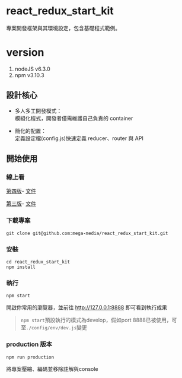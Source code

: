 # react_redux_start_kit

專案開發框架與其環境設定，包含基礎程式範例。

# version
1. nodeJS v6.3.0
2. npm v3.10.3

## 設計核心       

- 多人多工開發模式：    
模組化程式，開發者僅需維護自己負責的 container

- 簡化的配置：    
定義設定檔(config.js)快速定義 reducer、router 與 API

## 開始使用

### 線上看
[第四版](https://github.com/mega-media/react_redux_start_kit/tree/4.0.0-beta)-
[文件](http://arshown.mega99.net:8080/startkit/v4)

[第三版](https://github.com/mega-media/react_redux_start_kit)-
[文件](http://arshown.mega99.net:8080/startkit/v3)


### 下載專案

````
git clone git@github.com:mega-media/react_redux_start_kit.git
````

### 安裝
````
cd react_redux_start_kit
npm install
````

### 執行
````
npm start
````

開啟你常用的瀏覽器，並前往 http://127.0.0.1:8888 即可看到執行成果
> `npm start`預設執行的模式為develop，假如port 8888已被使用，可至`./config/env/dev.js`變更


### production 版本
````
npm run production
````
將專案壓縮、編碼並移除註解與console
